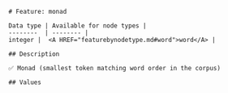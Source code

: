 <pre><code># Feature: monad

Data type | Available for node types |
--------  | -------- |
integer |  &lt;A HREF="featurebynodetype.md#word"&gt;word&lt;/A&gt; |

## Description

✅ Monad (smallest token matching word order in the corpus)

## Values
</code></pre>
